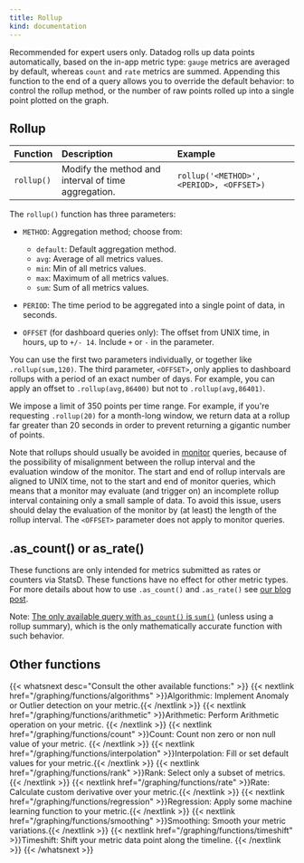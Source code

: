 ```yaml
---
title: Rollup
kind: documentation
---
```


Recommended for expert users only. Datadog rolls up data points automatically, based on the in-app metric type: `gauge` metrics are averaged by default, whereas `count` and `rate` metrics are summed. Appending this function to the end of a query allows you to override the default behavior: to control the rollup method, or the number of raw points rolled up into a single point plotted on the graph.

## Rollup

| Function | Description                             | Example                 |
| :----    | :-------                                | :---------              |
| `rollup()`  | Modify the method and interval of time aggregation. | `rollup('<METHOD>', <PERIOD>, <OFFSET>)` |

The `rollup()` function has three parameters:


* `METHOD`: Aggregation method; choose from:
    - `default`: Default aggregation method.
    - `avg`: Average of all metrics values.
   	- `min`: Min of all metrics values.
    - `max`: Maximum of all metrics values.
    - `sum`: Sum of all metrics values. 

* `PERIOD`: The time period to be aggregated into a single point of data, in seconds.
* `OFFSET` (for dashboard queries only): The offset from UNIX time, in hours, up to `+/- 14`. Include `+` or `-` in the parameter. 


You can use the first two parameters individually, or together like `.rollup(sum,120)`. The third parameter, `<OFFSET>`, only applies to dashboard rollups with a period of an exact number of days. For example, you can apply an offset to `.rollup(avg,86400)` but not to `.rollup(avg,86401)`. 

We impose a limit of 350 points per time range. For example, if you're requesting `.rollup(20)` for a month-long window, we return data at a rollup far greater than 20 seconds in order to prevent returning a gigantic number of points.

Note that rollups should usually be avoided in [monitor][1] queries, because of the possibility of misalignment between the rollup interval and the evaluation window of the monitor. The start and end of rollup intervals are aligned to UNIX time, not to the start and end of monitor queries, which means that a monitor may evaluate (and trigger on) an incomplete rollup interval containing only a small sample of data. To avoid this issue, users should delay the evaluation of the monitor by (at least) the length of the rollup interval. The `<OFFSET>` parameter does not apply to monitor queries.


## .as_count() or as_rate()

These functions are only intended for metrics submitted as rates or counters via StatsD. These functions have no effect for other metric types. For more details about how to use `.as_count()` and `.as_rate()` see [our blog post][2].

Note: [The only available query with `as_count()` is `sum()`][3] (unless using a rollup summary), which is the only mathematically accurate function with such behavior.

## Other functions

{{< whatsnext desc="Consult the other available functions:" >}}
    {{< nextlink href="/graphing/functions/algorithms" >}}Algorithmic: Implement Anomaly or Outlier detection on your metric.{{< /nextlink >}}
    {{< nextlink href="/graphing/functions/arithmetic" >}}Arithmetic: Perform Arithmetic operation on your metric.  {{< /nextlink >}}
    {{< nextlink href="/graphing/functions/count" >}}Count: Count non zero or non null value of your metric. {{< /nextlink >}}
    {{< nextlink href="/graphing/functions/interpolation" >}}Interpolation: Fill or set default values for your metric.{{< /nextlink >}}
    {{< nextlink href="/graphing/functions/rank" >}}Rank: Select only a subset of metrics. {{< /nextlink >}}
    {{< nextlink href="/graphing/functions/rate" >}}Rate: Calculate custom derivative over your metric.{{< /nextlink >}}
    {{< nextlink href="/graphing/functions/regression" >}}Regression: Apply some machine learning function to your metric.{{< /nextlink >}}
    {{< nextlink href="/graphing/functions/smoothing" >}}Smoothing: Smooth your metric variations.{{< /nextlink >}}
    {{< nextlink href="/graphing/functions/timeshift" >}}Timeshift: Shift your metric data point along the timeline. {{< /nextlink >}}
{{< /whatsnext >}}

[1]: /monitors/monitor_types/metric
[2]: https://www.datadoghq.com/blog/visualize-statsd-metrics-counts-graphing
[3]: /graphing/faq/as_count_validation
